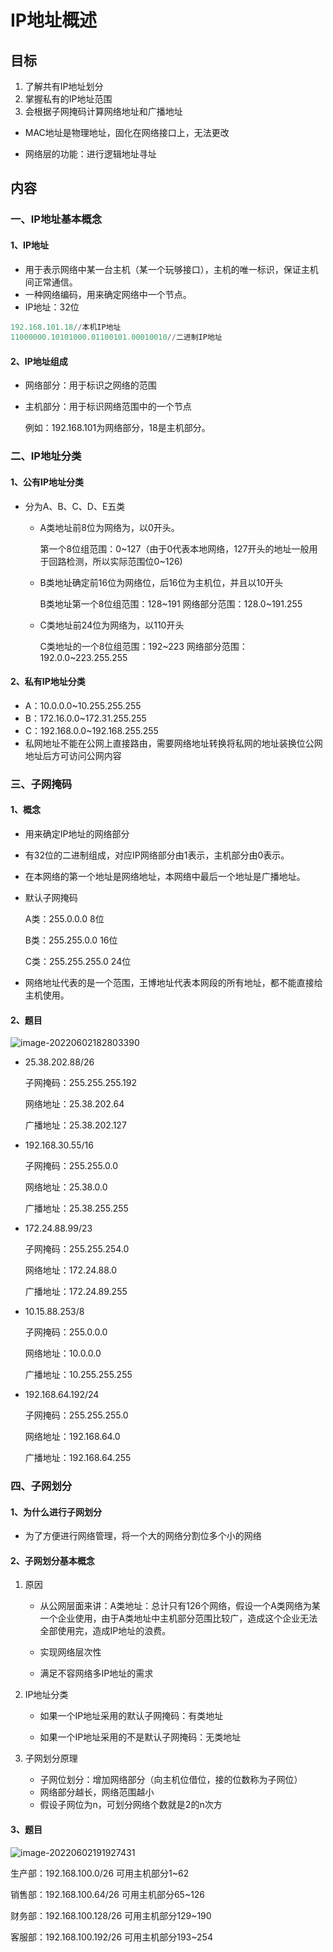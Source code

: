 # IP地址概述

## 目标

1. 了解共有IP地址划分
2. 掌握私有的IP地址范围
3. 会根据子网掩码计算网络地址和广播地址

- MAC地址是物理地址，固化在网络接口上，无法更改

- 网络层的功能：进行逻辑地址寻址

## 内容

### 一、IP地址基本概念

#### 1、IP地址

- 用于表示网络中某一台主机（某一个玩够接口），主机的唯一标识，保证主机间正常通信。
- 一种网络编码，用来确定网络中一个节点。
- IP地址：32位

~~~powershell
192.168.101.18//本机IP地址
11000000.10101000.01100101.00010010//二进制IP地址
~~~

#### 2、IP地址组成

- 网络部分：用于标识之网络的范围

- 主机部分：用于标识网络范围中的一个节点

  例如：192.168.101为网络部分，18是主机部分。

### 二、IP地址分类

#### 1、公有IP地址分类

- 分为A、B、C、D、E五类

  - A类地址前8位为网络为，以0开头。

    第一个8位组范围：0\~127（由于0代表本地网络，127开头的地址一般用于回路检测，所以实际范围位0\~126)

  - B类地址确定前16位为网络位，后16位为主机位，并且以10开头

    B类地址第一个8位组范围：128\~191   网络部分范围：128.0\~191.255

  - C类地址前24位为网络为，以110开头

    C类地址的一个8位组范围：192~223    网络部分范围：192.0.0~223.255.255

#### 2、私有IP地址分类

- A：10.0.0.0~10.255.255.255
- B：172.16.0.0~172.31.255.255
- C：192.168.0.0~192.168.255.255
- 私网地址不能在公网上直接路由，需要网络地址转换将私网的地址装换位公网地址后方可访问公网内容

### 三、子网掩码

#### 1、概念

- 用来确定IP地址的网络部分

- 有32位的二进制组成，对应IP网络部分由1表示，主机部分由0表示。

- 在本网络的第一个地址是网络地址，本网络中最后一个地址是广播地址。

- 默认子网掩码

  A类：255.0.0.0 			8位

  B类：255.255.0.0 		16位

  C类：255.255.255.0 	24位

- 网络地址代表的是一个范围，王博地址代表本网段的所有地址，都不能直接给主机使用。

#### 2、题目

![image-20220602182803390](..\..\picture\fccabed08c5c446285034d982103991b.png)

- 25.38.202.88/26

  子网掩码：255.255.255.192

  网络地址：25.38.202.64

  广播地址：25.38.202.127

- 192.168.30.55/16

  子网掩码：255.255.0.0

  网络地址：25.38.0.0

  广播地址：25.38.255.255

- 172.24.88.99/23

  子网掩码：255.255.254.0

  网络地址：172.24.88.0

  广播地址：172.24.89.255

- 10.15.88.253/8

  子网掩码：255.0.0.0

  网络地址：10.0.0.0

  广播地址：10.255.255.255

- 192.168.64.192/24

  子网掩码：255.255.255.0

  网络地址：192.168.64.0

  广播地址：192.168.64.255

### 四、子网划分

#### 1、为什么进行子网划分

- 为了方便进行网络管理，将一个大的网络分割位多个小的网络

#### 2、子网划分基本概念

1. 原因

   - 从公网层面来讲：A类地址：总计只有126个网络，假设一个A类网络为某一个企业使用，由于A类地址中主机部分范围比较广，造成这个企业无法全部使用完，造成IP地址的浪费。

   - 实现网络层次性

   - 满足不容网络多IP地址的需求
2. IP地址分类

   - 如果一个IP地址采用的默认子网掩码：有类地址

   - 如果一个IP地址采用的不是默认子网掩码：无类地址
3. 子网划分原理

   - 子网位划分：增加网络部分（向主机位借位，接的位数称为子网位）
   - 网络部分越长，网络范围越小
   - 假设子网位为n，可划分网络个数就是2的n次方

#### 3、题目

![image-20220602191927431](..\..\picture\af0d3f1bc0324a04bde8c80fdf40b7b8.png)

生产部：192.168.100.0/26	可用主机部分1~62

销售部：192.168.100.64/26	可用主机部分65~126

财务部：192.168.100.128/26	可用主机部分129~190

客服部：192.168.100.192/26	可用主机部分193~254

